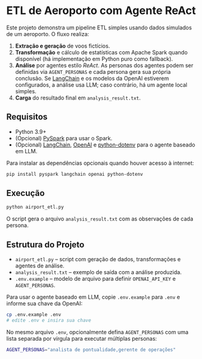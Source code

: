 # ETL de Aeroporto com Agente ReAct

Este projeto demonstra um pipeline ETL simples usando dados simulados de um aeroporto. O fluxo realiza:

1. **Extração e geração** de voos fictícios.
2. **Transformação** e cálculo de estatísticas com Apache Spark quando disponível (há implementação em Python puro como fallback).
3. **Análise** por agentes estilo *ReAct*. As personas dos agentes podem ser definidas via `AGENT_PERSONAS` e cada persona gera sua própria conclusão. Se [LangChain](https://python.langchain.com/) e os modelos da OpenAI estiverem configurados, a análise usa LLM; caso contrário, há um agente local simples.
4. **Carga** do resultado final em `analysis_result.txt`.

## Requisitos

- Python 3.9+
- (Opcional) [PySpark](https://spark.apache.org/docs/latest/api/python/) para usar o Spark.
- (Opcional) [LangChain](https://python.langchain.com/), [OpenAI](https://pypi.org/project/openai/) e [python-dotenv](https://pypi.org/project/python-dotenv/) para o agente baseado em LLM.

Para instalar as dependências opcionais quando houver acesso à internet:

```bash
pip install pyspark langchain openai python-dotenv
```

## Execução

```bash
python airport_etl.py
```

O script gera o arquivo `analysis_result.txt` com as observações de cada persona.

## Estrutura do Projeto

- `airport_etl.py` – script com geração de dados, transformações e agentes de análise.
- `analysis_result.txt` – exemplo de saída com a análise produzida.
- `.env.example` – modelo de arquivo para definir `OPENAI_API_KEY` e `AGENT_PERSONAS`.

Para usar o agente baseado em LLM, copie `.env.example` para `.env` e informe sua chave da OpenAI:

```bash
cp .env.example .env
# edite .env e insira sua chave
```

No mesmo arquivo `.env`, opcionalmente defina `AGENT_PERSONAS` com uma lista separada por vírgula para executar múltiplas personas:

```bash
AGENT_PERSONAS="analista de pontualidade,gerente de operações"
```

